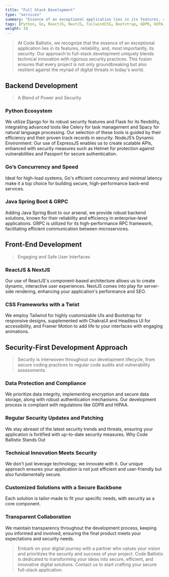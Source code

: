```yaml
---
title: "Full Stack Development"
type: "services"
summary: "Essence of an exceptional application lies in its features, reliability, and, most importantly, its security."
tags: [Python, Go, ReactJS, NextJS, TailwindCSS, Bootstrap, GDPR, HIPA, Security First, Transparent Collaboration]
weight: 10
---
```


> At Code Ballistix, we recognize that the essence of an exceptional application lies in its features, reliability, and, most importantly, its security. Our approach to full-stack development uniquely blends technical innovation with rigorous security practices. This fusion ensures that every project is not only groundbreaking but also resilient against the myriad of digital threats in today's world.

## Backend Development

> A Blend of Power and Security

### Python Ecosystem
We utilize Django for its robust security features and Flask for its flexibility, integrating advanced tools like Celery for task management and Spacy for natural language processing. Our selection of these tools is guided by their efficiency and their proven track records in security.
NodeJS’s Dynamic Environment: Our use of ExpressJS enables us to create scalable APIs, enhanced with security measures such as Helmet for protection against vulnerabilities and Passport for secure authentication.
### Go’s Concurrency and Speed
Ideal for high-load systems, Go's efficient concurrency and minimal latency make it a top choice for building secure, high-performance back-end services.
### Java Spring Boot & GRPC
Adding Java Spring Boot to our arsenal, we provide robust backend solutions, known for their reliability and efficiency in enterprise-level applications. GRPC is utilized for its high-performance RPC framework, facilitating efficient communication between microservices.

## Front-End Development

> Engaging and Safe User Interfaces

### ReactJS & NextJS
Our use of ReactJS's component-based architecture allows us to create dynamic, interactive user experiences. NextJS comes into play for server-side rendering, enhancing your application's performance and SEO.

### CSS Frameworks with a Twist
We employ Tailwind for highly customizable UIs and Bootstrap for responsive designs, supplemented with ChakraUI and Headless UI for accessibility, and Framer Motion to add life to your interfaces with engaging animations.

## Security-First Development Approach

> Security is interwoven throughout our development lifecycle, from secure coding practices to regular code audits and vulnerability assessments.

### Data Protection and Compliance
We prioritize data integrity, implementing encryption and secure data storage, along with robust authentication mechanisms. Our development process is compliant with regulations like GDPR and HIPAA.

### Regular Security Updates and Patching

We stay abreast of the latest security trends and threats, ensuring your application is fortified with up-to-date security measures.
Why Code Ballistix Stands Out

### Technical Innovation Meets Security

We don't just leverage technology; we innovate with it. Our unique approach ensures your application is not just efficient and user-friendly but also fundamentally secure.

### Customized Solutions with a Secure Backbone

Each solution is tailor-made to fit your specific needs, with security as a core component.

### Transparent Collaboration

We maintain transparency throughout the development process, keeping you informed and involved, ensuring the final product meets your expectations and security needs.

> Embark on your digital journey with a partner who values your vision and prioritizes the security and success of your project. Code Ballistix is dedicated to transforming your ideas into secure, efficient, and innovative digital solutions. Contact us to start crafting your secure full-stack application.